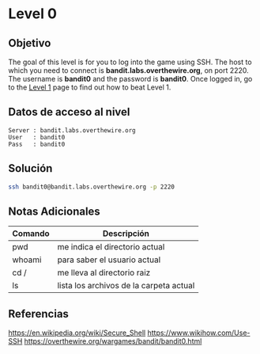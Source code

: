 # Level 0
## Objetivo
The goal of this level is for you to log into the game using SSH. The host to which you need to connect is **bandit.labs.overthewire.org**, on port 2220. The username is **bandit0** and the password is **bandit0**. Once logged in, go to the [Level 1](https://overthewire.org/wargames/bandit/bandit1.html) page to find out how to beat Level 1.
## Datos de acceso al nivel

```
Server : bandit.labs.overthewire.org
User   : bandit0
Pass   : bandit0
```

## Solución
```bash
ssh bandit0@bandit.labs.overthewire.org -p 2220
```

## Notas Adicionales

| Comando | Descripción | 
|------------|--------------|
| pwd | me indica el directorio actual
| whoami | para saber el usuario actual
| cd / | me lleva al directorio raiz | 
| ls | lista los archivos de la carpeta actual| 

## Referencias 
https://en.wikipedia.org/wiki/Secure_Shell
https://www.wikihow.com/Use-SSH
https://overthewire.org/wargames/bandit/bandit0.html
